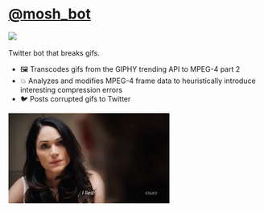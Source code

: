 # [@mosh_bot](http://twitter.com/mosh_bot)

[![](https://travis-ci.org/lirien/moshbot.svg?branch=master)](https://travis-ci.org/lirien/moshbot)

Twitter bot that breaks gifs.

* 🖼 Transcodes gifs from the GIPHY trending API to MPEG-4 part 2 
* 💥 Analyzes and modifies MPEG-4 frame data to heuristically introduce interesting compression errors
* 🐦 Posts corrupted gifs to Twitter

![](example2.gif)
